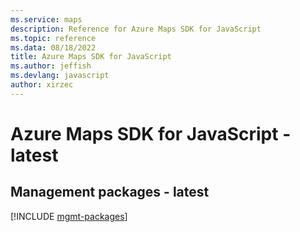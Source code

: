 ```yaml
---
ms.service: maps
description: Reference for Azure Maps SDK for JavaScript
ms.topic: reference
ms.data: 08/18/2022
title: Azure Maps SDK for JavaScript
ms.author: jeffish
ms.devlang: javascript
author: xirzec
---
```

# Azure Maps SDK for JavaScript - latest

## Management packages - latest
[!INCLUDE [mgmt-packages](maps-mgmt-index.md)]